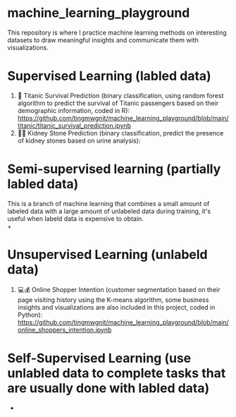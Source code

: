 # machine_learning_playground
This repository is where I practice machine learning methods on interesting datasets to draw meaningful insights and communicate them with visualizations. 
 
    
# Supervised Learning (labled data)
1. 🚢 Titanic Survival Prediction (binary classification, using random forest algorithm to predict the survival of Titanic passengers based on their demographic information, coded in R): https://github.com/tingmwgnit/machine_learning_playground/blob/main/titanic/titanic_survival_prediction.ipynb
2. 👨‍⚕️ Kidney Stone Prediction (binary classification, predict the presence of kidney stones based on urine analysis):

# Semi-supervised learning (partially labled data)
This is a branch of machine learning that combines a small amount of labeled data with a large amount of unlabeled data during training, it's useful when labeld data is expensive to obtain. \
+

# Unsupervised Learning (unlabeld data)
1. 💻💰 Online Shopper Intention (customer segmentation based on their page visiting history using the K-means algorithm, some business insights and visualizations are also included in this project, coded in Python):  https://github.com/tingmwgnit/machine_learning_playground/blob/main/online_shoppers_intention.ipynb


# Self-Supervised Learning (use unlabled data to complete tasks that are usually done with labled data)
+
